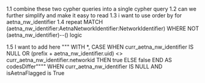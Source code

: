 1.1 combine these two cypher queries into a single cypher query 
1.2 can we further simplify and make it easy to read
1.3 i want to use order by for aetna_nw_identifier
1.4 repeat MATCH (aetna_nw_identifier:AetnaNetworkIdentifier:NetworkIdentifier)
WHERE NOT (aetna_nw_identifier)--() logic

1.5
I want to add here """    WITH *,
        CASE 
            WHEN curr_aetna_nw_identifier IS NULL 
                 OR (prefix + aetna_nw_identifier.uid) <> curr_aetna_nw_identifier.networkid 
                 THEN true 
            ELSE false 
        END AS codesDiffer"""" WHEN curr_aetna_nw_identifier IS NULL AND isAetnaFlagged is True